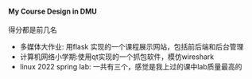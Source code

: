 #### My Course Design  in DMU

得分都是前几名

- 多媒体大作业: 用flask 实现的一个课程展示网站，包括前后端和后台管理
- 计算机网络小学期:使用qt实现的一个抓包软件，模仿wireshark
- linux 2022 spring lab: 一共有三个，感觉是我上过的课中lab质量最高的

